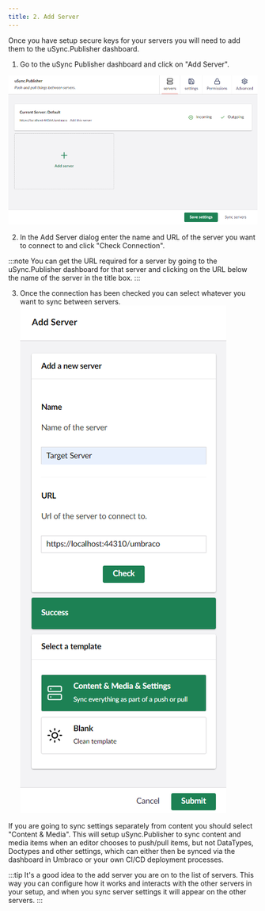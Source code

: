 ```yaml
---
title: 2. Add Server
---
```


Once you have setup secure keys for your servers you will need to add them to the uSync.Publisher dashboard. 

1. Go to the uSync Publisher dashboard and click on "Add Server".

![Publisher dashboard](newDashboard.png)

2. In the Add Server dialog enter the name and URL of the server you want to connect to and click "Check Connection".

:::note
You can get the URL required for a server by going to the uSync.Publisher dashboard for that server and clicking on the URL below the name of the server in the title box.
:::

3. Once the connection has been checked you can select whatever you want to sync between servers. 
![Add Server dialog](newServerAdd.png)

If you are going to sync settings separately from content you should select "Content & Media". This will setup uSync.Publisher to sync content and media items when an editor chooses to push/pull items, but not DataTypes, Doctypes and other settings, which can either then be synced via the dashboard in Umbraco or your own CI/CD deployment processes.

:::tip
It's a good idea to the add server you are on to the list of servers. This way you can configure how it works and interacts with the other servers in your setup, and when you sync server settings it will appear on the other servers.
:::